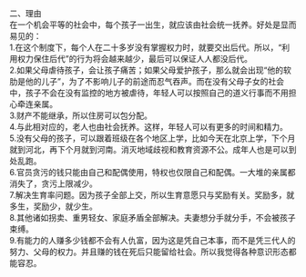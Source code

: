 二、理由<br>
在一个机会平等的社会中，每个孩子一出生，就应该由社会统一抚养。好处是显而易见的：<br>
1.在这个制度下，每个人在二十多岁没有掌握权力时，就要交出后代。所以，“利用权力保住后代”的行为将会越来越少，最后可以保证人人都没后代。<br>
2.如果父母虐待孩子，会让孩子痛苦；如果父母爱护孩子，那么就会出现“他的软肋是他的儿子”，为了不影响儿子的前途而忍气吞声。而在没有父母子女的社会中，孩子不会在没有监控的地方被虐待，年轻人可以按照自己的道义行事而不用担心牵连亲属。<br>
3.财产不能继承，所以住房可以包分配。<br>
4.与此相对应的，老人也由社会抚养。这样，年轻人可以有更多的时间和精力。<br>
5.没有父母的孩子，可以跟着班级在各个地区上学，比如今天在北京上学，下个月就到河北，再下个月就到河南。消灭地域歧视和教育资源不公。成年人也是可以到处乱跑。<br>
6.官员贪污的钱只能由自己和配偶使用，特权也仅限自己和配偶。一大堆的亲属都消失了，贪污上限减少。<br>
7.解决生育率问题。因为孩子全部上交，所以生育意愿只与奖励有关。奖励多，就多生，奖励少，就少生。<br>
8.其他诸如拐卖、重男轻女、家庭矛盾全部解决。夫妻想分手就分手，不会被孩子束缚。<br>
9.有能力的人赚多少钱都不会有人仇富，因为这是凭自己本事，而不是凭三代人的努力、父母的权力。并且赚的钱在死后只能留给社会。所以我觉得各种意识形态都能容忍。<br>
